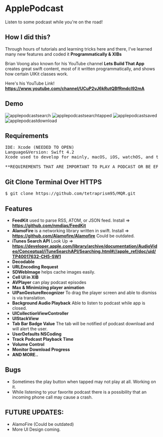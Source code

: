 # ApplePodcast

Listen to some podcast while you're on the road! 

## How I did this? 

Through hours of tutorials and learning tricks here and there, I've learned many new features and coded it **Programmatically & XIBs** 

Brian Voong also known for his YouTube channel **Lets Build That App** creates great swift content, most of it written programmatically, and shows how certain UIKit classes work. 

Here's his YouTube Link! **https://www.youtube.com/channel/UCuP2vJ6kRutQBfRmdcI92mA**

## Demo

![applepodcastsearch](https://user-images.githubusercontent.com/36717095/51094381-72bdc880-177a-11e9-9e93-5ea070297d8b.gif)
![applepodcastsearchtapped](https://user-images.githubusercontent.com/36717095/51094384-78b3a980-177a-11e9-9108-3dee16f9b812.gif)
![applepodcastsaved](https://user-images.githubusercontent.com/36717095/51094386-79e4d680-177a-11e9-81db-d8699301242c.gif)
![applepodcastdownload](https://user-images.githubusercontent.com/36717095/51094388-7bae9a00-177a-11e9-8afa-854784cf9ca2.gif)

## Requirements

<pre>
IDE: Xcode (NEEDED TO OPEN)
Language&Version: Swift 4.2  
Xcode used to develop for mainly, macOS, iOS, watchOS, and tvOS.

**REQUIREMENTS THAT ARE IMPORTANT TO PLAY A PODCAST OR BE EFFICIENT ARE LISTED BELOW**
</pre>

## Git Clone Terminal Over HTTPS

<pre>
$ git clone https://github.com/tetraprism95/MQR.git 
</pre>

## Features

- **FeedKit** used to parse RSS, ATOM, or JSON feed. Install => **https://github.com/nmdias/FeedKit** 
- **AlamoFire** is a networking library written in swift. Install => **https://github.com/Alamofire/Alamofire** Could be outdated.
- **iTunes Search API** Look Up => **https://developer.apple.com/library/archive/documentation/AudioVideo/Conceptual/iTuneSearchAPI/Searching.html#//apple_ref/doc/uid/TP40017632-CH5-SW1**
- **Decodable**
- **URLEncoding Request** 
- **SDWebImage** helps cache images easily. 
- **Cell UI in XIB**
- **AVPlayer** can play podcast episodes
- **Max & Minimizing player animation**
- **UIPanGestureRecognizer** To drag the player screen and able to dismiss is via translation.
- **Background Audio Playback** Able to listen to podcast while app is closed.
- **UICollectionViewController**
- **UIStackView**
- **Tab Bar Badge Value** The tab will be notified of podcast download and will alert the user. 
- **UserDefaults NSCoding**
- **Track Podcast Playback Time**
- **Volume Control**
- **Monitor Download Progress** 
- **AND MORE..**

## Bugs

- Sometimes the play button when tapped may not play at all. Working on it.
- While listening to your favorite podcast there is a possibility that an incoming phone call may cause a crash. 

## FUTURE UPDATES: 

- AlamoFire (Could be outdated)
- More UI Design coming.

